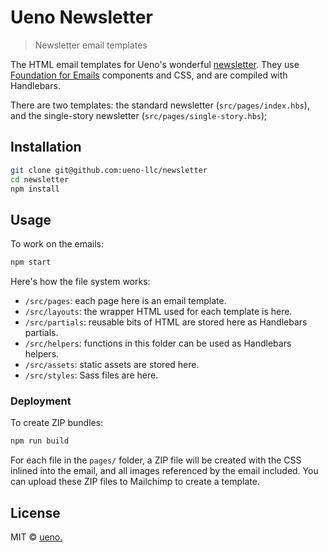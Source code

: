 # Ueno Newsletter

> Newsletter email templates

The HTML email templates for Ueno's wonderful [newsletter](https://ueno.co/newsletter). They use [Foundation for Emails](https://foundation.zurb.com/emails) components and CSS, and are compiled with Handlebars.

There are two templates: the standard newsletter (`src/pages/index.hbs`), and the single-story newsletter (`src/pages/single-story.hbs`);

## Installation

```bash
git clone git@github.com:ueno-llc/newsletter
cd newsletter
npm install
```

## Usage

To work on the emails:

```bash
npm start
```

Here's how the file system works:

- `/src/pages`: each page here is an email template.
- `/src/layouts`: the wrapper HTML used for each template is here.
- `/src/partials`: reusable bits of HTML are stored here as Handlebars partials.
- `/src/helpers`: functions in this folder can be used as Handlebars helpers.
- `/src/assets`: static assets are stored here.
- `/src/styles`: Sass files are here.

### Deployment

To create ZIP bundles:

```bash
npm run build
```

For each file in the `pages/` folder, a ZIP file will be created with the CSS inlined into the email, and all images referenced by the email included. You can upload these ZIP files to Mailchimp to create a template.

## License

MIT &copy; [ueno.](https://ueno.co)
